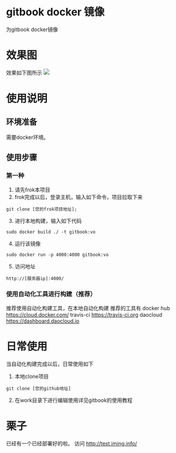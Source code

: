 # gitbook docker 镜像
为gitbook docker镜像
# 效果图
效果如下图所示
![](https://melovemingming-1253878077.cos.ap-chengdu.myqcloud.com/blog-image/2019/02/13/%E9%80%89%E5%8C%BA_075.png)
# 使用说明
## 环境准备
需要docker环境。
## 使用步骤 
### 第一种
1. 请先frok本项目
2. frok完成以后，登录主机，输入如下命令，项目拉取下来
```
git clone [您的frok项目地址];
```
3. 进行本地构建，输入如下代码
```
sudo docker build ./ -t gitbook:vo
```
4. 运行该镜像 
```
sudo docker run -p 4000:4000 gitbook:vo
```
5. 访问地址
```
http://[服务器ip]:4000/
```

### 使用自动化工具进行构建（推荐）
推荐使用自动化构建工具，在本地自动化构建
推荐的工具有 
docker hub https://cloud.docker.com/
travis-ci  https://travis-ci.org
daocloud   https://dashboard.daocloud.io

# 日常使用
当自动化构建完成以后，日常使用如下
1. 本地clone项目
```
git clone [您的github地址]
```
2. 在work目录下进行编辑使用详见gitbook的使用教程

# 栗子
已经有一个已经部署好的啦。
访问
http://test.iming.info/
